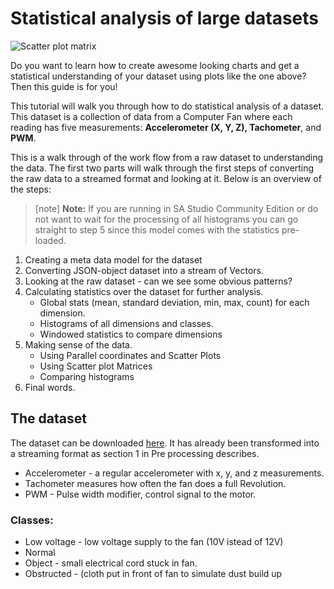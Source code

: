 # Statistical analysis of large datasets

![Scatter plot matrix](https://s3.eu-north-1.amazonaws.com/assets.streamanalyze.com/stat_analysis/scatter_matrix.png)

Do you want to learn how to create awesome looking charts and get a statistical understanding of your dataset using plots like the one above? Then this guide is for you!

This tutorial will walk you through how to do statistical analysis of a dataset. This dataset is a collection of data from a Computer Fan where each reading has five measurements: **Accelerometer (X, Y, Z), Tachometer**, and **PWM**.

This is a walk through of the work flow from a raw dataset to understanding the data. The first two parts will walk through the first steps of converting the raw data to a streamed format and looking at it. Below is an overview of the steps:

> [note] **Note:** If you are running in SA Studio Community Edition or do not want to wait for the processing of all histograms you can go straight to step 5 since this model comes with the statistics pre-loaded.

1. Creating a meta data model for the dataset
2. Converting JSON-object dataset into a stream of Vectors.
3. Looking at the raw dataset - can we see some obvious patterns?
4. Calculating statistics over the dataset for further analysis.
    - Global stats (mean, standard deviation, min, max, count) for each dimension.
    - Histograms of all dimensions and classes.
    - Windowed statistics to compare dimensions
5. Making sense of the data.
    - Using Parallel coordinates and Scatter Plots
    - Using Scatter plot Matrices
    - Comparing histograms
6. Final words.

## The dataset

The dataset can be downloaded [here](https://s3.eu-west-1.amazonaws.com/data.streamanalyze.com/statistical_analysis_tutorial_data.zip). It has already been transformed into a streaming format as section 1 in Pre processing describes.

* Accelerometer - a regular accelerometer with x, y, and z measurements.
* Tachometer measures how often the fan does a full Revolution.
* PWM - Pulse width modifier, control signal to the motor.

### Classes:

* Low voltage - low voltage supply to the fan (10V istead of 12V)
* Normal
* Object - small electrical cord stuck in fan.
* Obstructed - (cloth put in front of fan to simulate dust build up